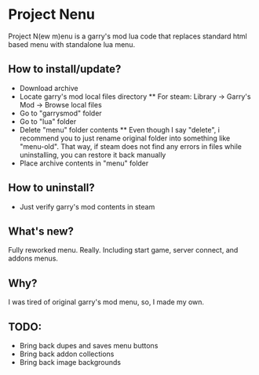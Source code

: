 # Project Nenu
Project N(ew m)enu is a garry's mod lua code that replaces standard html based menu with standalone lua menu.

## How to install/update?
* Download archive
* Locate garry's mod local files directory
 ** For steam: Library -> Garry's Mod -> Browse local files
* Go to "garrysmod" folder
* Go to "lua" folder
* Delete "menu" folder contents
 ** Even though I say "delete", i recommend you to just rename original folder into something like "menu-old". That way, if steam does not find any errors in files while uninstalling, you can restore it back manually
* Place archive contents in "menu" folder

## How to uninstall?
* Just verify garry's mod contents in steam

## What's new?
Fully reworked menu. Really. Including start game, server connect, and addons menus.

## Why?
I was tired of original garry's mod menu, so, I made my own.

## TODO:
* Bring back dupes and saves menu buttons
* Bring back addon collections
* Bring back image backgrounds
